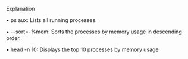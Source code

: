 Explanation

• ps aux: Lists all running processes.

• --sort=-%mem: Sorts the processes by memory usage in descending order.

• head -n 10: Displays the top 10 processes by memory usage
